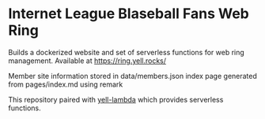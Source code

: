 # Internet League Blaseball Fans Web Ring

Builds a dockerized website and set of serverless functions for web ring management.
Available at https://ring.yell.rocks/

Member site information stored in data/members.json
index page generated from pages/index.md using remark

This repository paired with [yell-lambda](https://github.com/bearsdotzone/yell-lambda) which provides serverless functions.
